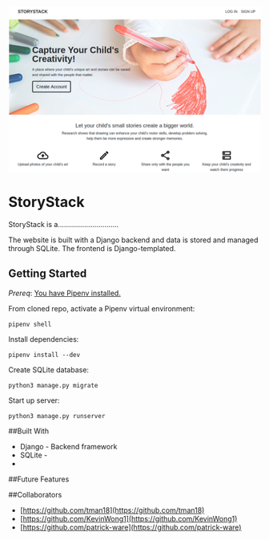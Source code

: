 ![StoryStack](./StoryStack.png)

# StoryStack

StoryStack is a..............................

The website is built with a Django backend and data is stored and managed through SQLite. The frontend is Django-templated. 


## Getting Started

*Prereq*: [You have Pipenv
installed.](https://github.com/kickstartcoding/pipenv-getting-started)


From cloned repo, activate a Pipenv virtual environment:

```
pipenv shell
```


Install dependencies:

```
pipenv install --dev
```

Create SQLite database:

```
python3 manage.py migrate
```


Start up server:

```
python3 manage.py runserver
```

##Built With
* Django - Backend framework
* SQLite - 
* 

##Future Features


##Collaborators
* [https://github.com/tman18](https://github.com/tman18)
* [https://github.com/KevinWong1](https://github.com/KevinWong1)
* [https://github.com/patrick-ware](https://github.com/patrick-ware)
